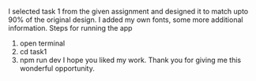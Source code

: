 I selected task 1 from the given assignment and designed it to match upto 90% of the original design.
I added my own fonts, some more additional information.
Steps for running the app
1. open terminal
2. cd task1
3. npm run dev
I hope you liked my work.
Thank you for giving me this wonderful opportunity. 
